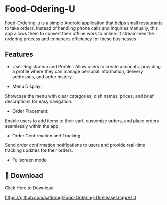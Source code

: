 
# Food-Odering-U

Food-Ordering-u is a simple Android application that helps small restaurants to take orders. Instead of handling phone calls and inquiries manually, this app allows them to convert their offline work to online. It streamlines the ordering process and enhances efficiency for these businesses


## Features
- User Registration and Profile :
 Allow users to create accounts, providing a  profile where they can manage personal  information, delivery addresses, and order    history.

- Menu Display:

Showcase the menu with clear categories, dish names, prices, and brief descriptions for easy navigation.

- Order Placement:

Enable users to add items to their cart, customize orders, and place orders seamlessly within the app.

- Order Confirmation and Tracking:

Send order confirmation notifications to users and provide real-time tracking updates for their orders.
- Fullscreen mode



## 🔗 Download
Click Here to Download

 https://github.com/safiprog/Food-Ordering-U/releases/tag/V1.0